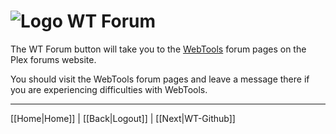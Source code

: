 # ![Logo](https://github.com/ukdtom/WebTools.bundle/blob/master/Wiki/WebTools/Logos/WebTools-48x48.png) WT Forum 

The WT Forum button will take you to the [WebTools](http://forums.plex.tv/discussion/126254/rel-webtools/p1) forum pages on the Plex forums website.

You should visit the WebTools forum pages and leave a message there if you are experiencing difficulties with WebTools.

***

[[Home|Home]] | [[Back|Logout]] | [[Next|WT-Github]]